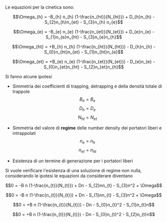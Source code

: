 
Le equazioni per la cinetica sono:

$$\Omega_{h} = -B_{h} n_{h} (1-\frac{n_{ht}}{N_{ht}}) + D_{h}n_{h} - S_{2}n_{h}n_{et} - S_{3}n_{h} n_{e}$$

$$\Omega_{e} = -B_{e} n_{e} (1-\frac{n_{et}}{N_{et}}) + D_{e}n_{e} - S_{1}n_{e}n_{ht} - S_{3}n_{e}n_{h}$$

$$\Omega_{ht} = +B_{h} n_{h} (1-\frac{n_{ht}}{N_{ht}}) - D_{h}n_{h} - S_{0}n_{ht}n_{et} - S_{1}n_{ht}n_{e}$$

$$\Omega_{et} = +B_{e} n_{e} (1-\frac{n_{et}}{N_{et}}) - D_{e}n_{e} - S_{0}n_{et}n_{ht} - S_{2}n_{et}n_{h}$$

Si fanno alcune ipotesi  
* Simmetria dei coefficienti di trapping, detrapping e della densità totale di trappole
$$ B_{h} = B_{e} $$
$$ D_{h} = D_{e} $$
$$ N_{ht} = N_{et} $$

* Simmetria del valore di **regime** delle number density dei portatori liberi e intrappolati
$$ n_{e} = n_{h}$$
$$ n_{et} = n_{ht} $$

* Esistenza di un termine di generazione per i portatori liberi

Si vuole verificare l'esistenza di una soluzione di regime non nulla, considerando le ipotesi le equazioni da considerare diventano

$$0 = -B n (1-\frac{n_{t}}{N_{t}}) + Dn - S_{2}nn_{t} - S_{3}n^2 + \Omega$$

$$0 = -B n (1-\frac{n_{t}}{N_{t}}) + Dn - S_{1}nn_{t} - S_{3}n^2 + \Omega$$

$$0 = +B n (1-\frac{n_{t}}{N_{t}}) - Dn - S_{0}n_{t}^2 - S_{1}n_{t}n$$

$$0 = +B n (1-\frac{n_{t}}{N_{t}}) - Dn - S_{0}n_{t}^2 - S_{2}n_{t}n$$


